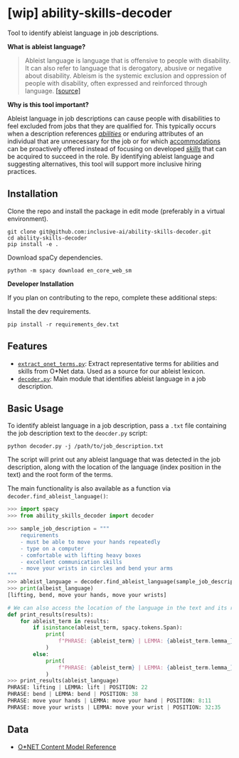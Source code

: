 # [wip] ability-skills-decoder
Tool to identify ableist language in job descriptions.

**What is ableist language?**

> Ableist language is language that is offensive to people with disability. It can also refer to language that is derogatory, abusive or negative about disability. Ableism is the systemic exclusion and oppression of people with disability, often expressed and reinforced through language. [[source]](https://pwd.org.au/resources/disability-info/language-guide/ableist-language/)

**Why is this tool important?**

Ableist language in job descriptions can cause people with disabilities to feel excluded from jobs that they are qualified for. This typically occurs when a description references [*abilities*](https://www.onetonline.org/find/descriptor/browse/Abilities/) or enduring attributes of an individual that are unnecessary for the job or for which [accommodations](https://askjan.org/) can be proactively offered instead of focusing on developed [*skills*](https://www.onetonline.org/skills/) that can be acquired to succeed in the role. By identifying ableist language and suggesting alternatives, this tool will support more inclusive hiring practices.

## Installation

Clone the repo and install the package in edit mode (preferably in a virtual environment).
```
git clone git@github.com:inclusive-ai/ability-skills-decoder.git
cd ability-skills-decoder
pip install -e .
```

Download spaCy dependencies.
```
python -m spacy download en_core_web_sm
```

**Developer Installation**

If you plan on contributing to the repo, complete these additional steps:

Install the dev requirements.

```
pip install -r requirements_dev.txt
```

## Features

* [`extract_onet_terms.py`](ability_skills_decoder/extract_terms.py): Extract representative terms for abilities and skills from O*Net data. Used as a source for our ableist lexicon.
* [`decoder.py`](ability_skills_decoder/decoder.py): Main module that identifies ableist language in a job description.

## Basic Usage

To identify ableist language in a job description, pass a `.txt` file containing the job description text to the `deocder.py` script:

```
python decoder.py -j /path/to/job_description.txt
```

The script will print out any ableist language that was detected in the job description, along with the location of the language (index position in the text) and the root form of the terms.

The main functionality is also available as a function via `decoder.find_ableist_language()`:

```python
>>> import spacy
>>> from ability_skills_decoder import decoder

>>> sample_job_description = """
    requirements
    - must be able to move your hands repeatedly
    - type on a computer
    - comfortable with lifting heavy boxes
    - excellent communication skills
    - move your wrists in circles and bend your arms
"""
>>> ableist_language = decoder.find_ableist_language(sample_job_description)
>>> print(albeist_language)
[lifting, bend, move your hands, move your wrists]

# We can also access the location of the language in the text and its root form
def print_results(results):
    for ableist_term in results:
        if isinstance(ableist_term, spacy.tokens.Span):
            print(
                f"PHRASE: {ableist_term} | LEMMA: {ableist_term.lemma_} | POSITION: {ableist_term.start}:{ableist_term.end}"
            )
        else:
            print(
                f"PHRASE: {ableist_term} | LEMMA: {ableist_term.lemma_} | POSITION: {ableist_term.i}"
            )
>>> print_results(ableist_language)
PHRASE: lifting | LEMMA: lift | POSITION: 22
PHRASE: bend | LEMMA: bend | POSITION: 38
PHRASE: move your hands | LEMMA: move your hand | POSITION: 8:11
PHRASE: move your wrists | LEMMA: move your wrist | POSITION: 32:35
```

## Data
* [O*NET Content Model Reference](https://www.onetcenter.org/dictionary/25.2/text/content_model_reference.html)